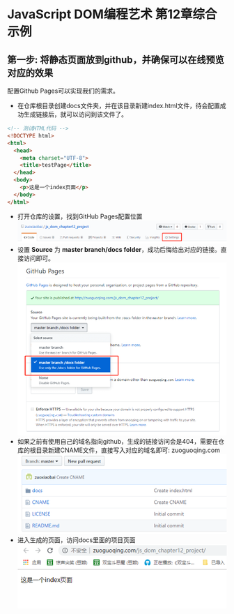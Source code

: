 # JavaScript DOM编程艺术 第12章综合示例

## 第一步: 将静态页面放到github，并确保可以在线预览对应的效果
配置Github Pages可以实现我们的需求。
- 在仓库根目录创建docs文件夹，并在该目录新建index.html文件，待会配置成功生成链接后，就可以访问到该文件了。
```html
<!-- 测试HTML代码 -->
<!DOCTYPE html>
<html>
  <head>
    <meta charset="UTF-8">
    <title>testPage</title>
  </head>
  <body>
    <p>这是一个index页面</p>
  </body>
</html>

```
- 打开仓库的设置，找到GitHub Pages配置位置
![打开仓库设置](./images/github_pages.png)
- 设置 **Source** 为 **master branch/docs folder**，成功后悔给出对应的链接。直接访问即可。
![修改source为docs](./images/github_pages2.png)
- 如果之前有使用自己的域名指向github，生成的链接访问会是404，需要在仓库的根目录新建CNAME文件，直接写入对应的域名即可: zuoguoqing.com
![仓库目录截图.png](./images/仓库目录截图.png)
- 进入生成的页面，访问docs里面的项目页面
![测试页面](./images/测试页面.png)


